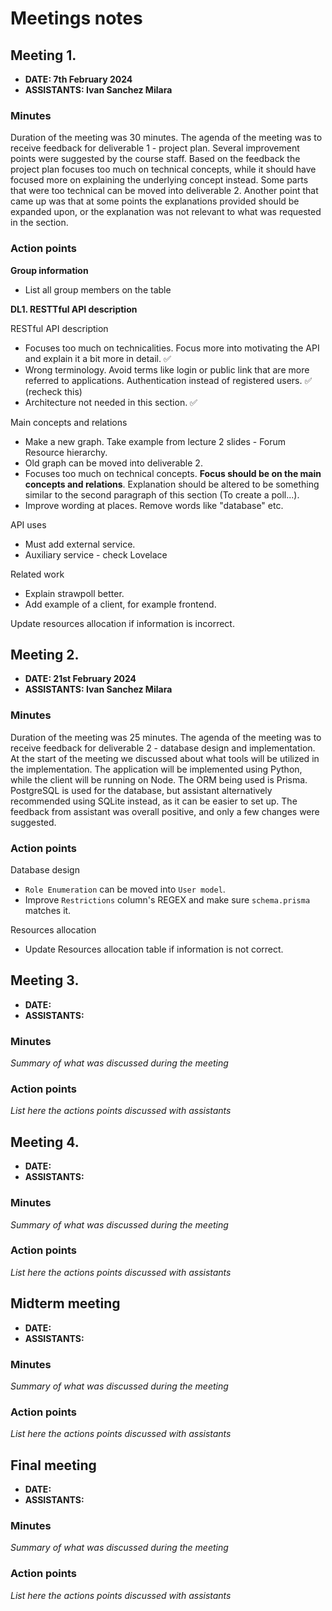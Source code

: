 # Meetings notes

## Meeting 1.

- **DATE: 7th February 2024**
- **ASSISTANTS: Ivan Sanchez Milara**

### Minutes

Duration of the meeting was 30 minutes. The agenda of the meeting was to receive feedback for deliverable 1 - project plan. Several improvement points were suggested by the course staff. Based on the feedback the project plan focuses too much on technical concepts, while it should have focused more on explaining the underlying concept instead. Some parts that were too technical can be moved into deliverable 2. Another point that came up was that at some points the explanations provided should be expanded upon, or the explanation was not relevant to what was requested in the section.

### Action points

**Group information**

- List all group members on the table

**DL1. RESTTful API description**

RESTful API description

- Focuses too much on technicalities. Focus more into motivating the API and explain it a bit more in detail. ✅
- Wrong terminology. Avoid terms like login or public link that are more referred to applications. Authentication instead of registered users. ✅ (recheck this) 
- Architecture not needed in this section. ✅

Main concepts and relations

- Make a new graph. Take example from lecture 2 slides - Forum Resource hierarchy.
- Old graph can be moved into deliverable 2.
- Focuses too much on technical concepts. **Focus should be on the main concepts and relations**. Explanation should be altered to be something similar to the second paragraph of this section (To create a poll...).
- Improve wording at places. Remove words like "database" etc.

API uses

- Must add external service.
- Auxiliary service - check Lovelace

Related work

- Explain strawpoll better.
- Add example of a client, for example frontend.

Update resources allocation if information is incorrect.

## Meeting 2.

- **DATE: 21st February 2024**
- **ASSISTANTS: Ivan Sanchez Milara**

### Minutes

Duration of the meeting was 25 minutes. The agenda of the meeting was to receive feedback for deliverable 2 - database design and implementation. At the start of the meeting we discussed about what tools will be utilized in the implementation. The application will be implemented using Python, while the client will be running on Node. The ORM being used is Prisma. PostgreSQL is used for the database, but assistant alternatively recommended using SQLite instead, as it can be easier to set up. The feedback from assistant was overall positive, and only a few changes were suggested.

### Action points

Database design

- ```Role Enumeration``` can be moved into ```User model```.
- Improve ```Restrictions``` column's REGEX and make sure ```schema.prisma``` matches it. 

Resources allocation

- Update Resources allocation table if information is not correct.

## Meeting 3.

- **DATE:**
- **ASSISTANTS:**

### Minutes

_Summary of what was discussed during the meeting_

### Action points

_List here the actions points discussed with assistants_

## Meeting 4.

- **DATE:**
- **ASSISTANTS:**

### Minutes

_Summary of what was discussed during the meeting_

### Action points

_List here the actions points discussed with assistants_

## Midterm meeting

- **DATE:**
- **ASSISTANTS:**

### Minutes

_Summary of what was discussed during the meeting_

### Action points

_List here the actions points discussed with assistants_

## Final meeting

- **DATE:**
- **ASSISTANTS:**

### Minutes

_Summary of what was discussed during the meeting_

### Action points

_List here the actions points discussed with assistants_
